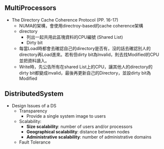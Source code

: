 ## MultiProcessors
- The Directory Cache Coherence Protocol (PP. 16-17)
	- NUMA的架構，會使用directroy-based的cache coherence架構
	- directory
		- 列出一起共用此區塊資料的CPU編號 (Shared List)
		- Dirty bit
	- 每當Load時都會去確認自己的directory是否有，沒的話去確認別人的directory再Load進來。若有但dirty bit為Invalid，則去找Modified的CPU並把資料讀入。
	- Write時，先公告所有在shared List上的CPU，讓其他人的directory的dirty bit都變成invalid，最後再更新自己的Directory，並設dirty bit為Modified
## DistributedSystem
- Design Issues of a DS
	-  Transparency
		- Provide a single system image to users
	- Scalability:
		- **Size scalability**: number of users and/or processors
		- **Geographical scalability**: distance between nodes
		- **Administrative scalability**: number of administrative domains
	- Fault Tolerance
